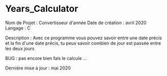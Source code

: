 # Years_Calculator
 
Nom de Projet : Convertisseur d'année
Date de création : avril 2020
Langage : C

Description : Avec ce programme vous pouvez savoir entre une date précis et la fin d'une date précis, tu peux
savoir combien de jour est passée entre les deux jours 

BUG : pas encore bien fais le calcule ...


Dernière mise à jour : mai 2020 
